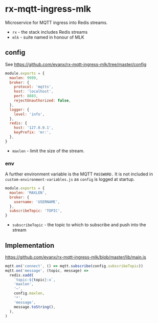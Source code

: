 # rx-mqtt-ingress-mlk

Microservice for MQTT ingress into Redis streams.

- `rx` - the stack includes Redis streams
- `mlk` - suite named in honour of MLK

## config

See https://github.com/evanx/rx-mqtt-ingress-mlk/tree/master/config

```javascript
module.exports = {
  maxlen: 9999,
  broker: {
    protocol: 'mqtts',
    host: 'localhost',
    port: 8883,
    rejectUnauthorized: false,
  },
  logger: {
    level: 'info',
  },
  redis: {
    host: '127.0.0.1',
    keyPrefix: 'mr:',
  },
}
```

- `maxlen` - limit the size of the stream.

### env

A further environment variable is the MQTT `PASSWORD.` It is not included in `custom-environment-variables.js` as `config` is logged at startup.

```javascript
module.exports = {
  maxlen: 'MAXLEN',
  broker: {
    username: 'USERNAME',
  },
  subscribeTopic: 'TOPIC',
}
```

- `subscribeTopic` - the topic to which to subscribe and push into the stream

## Implementation

https://github.com/evanx/rx-mqtt-ingress-mlk/blob/master/lib/main.js

```javascript
mqtt.on('connect', () => mqtt.subscribe(config.subscribeTopic))
mqtt.on('message', (topic, message) =>
  redis.xadd(
    `topic:${topic}:x`,
    'maxlen',
    '~',
    config.maxlen,
    '*',
    'message',
    message.toString(),
  ),
)
```
